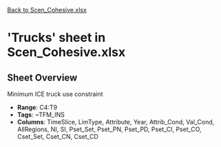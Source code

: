 [Back to Scen_Cohesive.xlsx](README.md)

# 'Trucks' sheet in Scen_Cohesive.xlsx

## Sheet Overview

Minimum ICE truck use constraint

- **Range**: C4:T9
- **Tags**: ~TFM_INS
- **Columns**: TimeSlice, LimType, Attribute, Year, Attrib_Cond, Val_Cond, AllRegions, NI, SI, Pset_Set, Pset_PN, Pset_PD, Pset_CI, Pset_CO, Cset_Set, Cset_CN, Cset_CD


